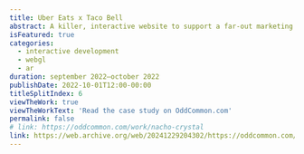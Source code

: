 ```yaml
---
title: Uber Eats x Taco Bell
abstract: A killer, interactive website to support a far-out marketing campaign with two impressive brands.
isFeatured: true
categories:
  - interactive development
  - webgl
  - ar
duration: september 2022—october 2022
publishDate: 2022-10-01T12:00-00:00
titleSplitIndex: 6
viewTheWork: true
viewTheWorkText: 'Read the case study on OddCommon.com'
permalink: false
# link: https://oddcommon.com/work/nacho-crystal
link: https://web.archive.org/web/20241229204302/https://oddcommon.com/work/nacho-crystal
---
```

